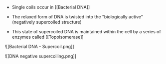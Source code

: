 - Single coils occur in [[Bacterial DNA]]

- The relaxed form of DNA is twisted into the "biologically active" (negatively supercoiled structure)
- This state of supercoiled DNA is maintained within the cell by a series of enzymes called [[Topoisomerase]]

![[Bacterial DNA - Supercoil.png]]

![[DNA negative supercoiling.png]]